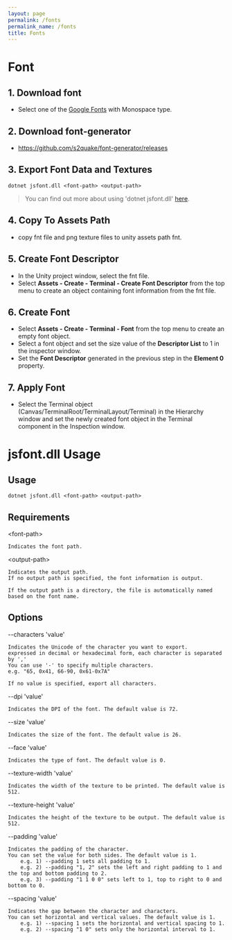 ```yaml
---
layout: page
permalink: /fonts
permalink_name: /fonts
title: Fonts
---
```


# Font

## 1. Download font

* Select one of the [Google Fonts](https://fonts.google.com/?category=Monospace) with Monospace type.

## 2. Download font-generator

* https://github.com/s2quake/font-generator/releases

## 3. Export Font Data and Textures

```console
dotnet jsfont.dll <font-path> <output-path>
```

> You can find out more about using 'dotnet jsfont.dll' [here](https://github.com/s2quake/font-generator/releases).

## 4. Copy To Assets Path

* copy fnt file and png texture files to unity assets path fnt.

## 5. Create Font Descriptor

* In the Unity project window, select the fnt file.
* Select **Assets - Create - Terminal - Create Font Descriptor** from the top menu to create an object containing font information from the fnt file.

## 6. Create Font

* Select **Assets - Create - Terminal - Font** from the top menu to create an empty font object.
* Select a font object and set the size value of the **Descriptor List** to 1 in the inspector window.
* Set the **Font Descriptor** generated in the previous step in the **Element 0** property.

## 7. Apply Font

* Select the Terminal object (Canvas/TerminalRoot/TerminalLayout/Terminal) in the Hierarchy window and set the newly created font object in the Terminal component in the Inspection window.

# jsfont.dll Usage

## Usage

```console
dotnet jsfont.dll <font-path> <output-path>
```

## Requirements

\<font-path\>

```
Indicates the font path.
```

\<output-path\>

```
Indicates the output path.
If no output path is specified, the font information is output.

If the output path is a directory, the file is automatically named based on the font name.
```

## Options

\-\-characters 'value'

```
Indicates the Unicode of the character you want to export.
expressed in decimal or hexadecimal form, each character is separated by ','
You can use '-' to specify multiple characters.
e.g. "65, 0x41, 66-90, 0x61-0x7A"

If no value is specified, export all characters.
```

\-\-dpi 'value'

```
Indicates the DPI of the font. The default value is 72.
```

\-\-size 'value'

```
Indicates the size of the font. The default value is 26.
```

\-\-face 'value'

```
Indicates the type of font. The default value is 0.
```

\-\-texture-width 'value'

```
Indicates the width of the texture to be printed. The default value is 512.
```

\-\-texture-height 'value'

```
Indicates the height of the texture to be output. The default value is 512.
```

\-\-padding 'value'

```
Indicates the padding of the character. 
You can set the value for both sides. The default value is 1.
    e.g. 1) --padding 1 sets all padding to 1.
    e.g. 2) --padding "1, 2" sets the left and right padding to 1 and the top and bottom padding to 2.
    e.g. 3) --padding "1 1 0 0" sets left to 1, top to right to 0 and bottom to 0.
```

\-\-spacing 'value'

```
Indicates the gap between the character and characters.
You can set horizontal and vertical values. The default value is 1.
    e.g. 1) --spacing 1 sets the horizontal and vertical spacing to 1.
    e.g. 2) --spacing "1 0" sets only the horizontal interval to 1.
```
